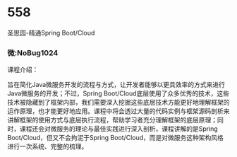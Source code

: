 # 558
圣思园-精通Spring Boot/Cloud
### 微:NoBug1024 


课程介绍：

旨在简化Java微服务开发的流程与方式，让开发者能够以更具效率的方式来进行Java微服务的开发；不过，Spring Boot/Cloud底层使用了众多优秀的技术，这些技术被隐藏到了框架内部，我们需要深入挖掘这些底层技术方能更好地理解框架的运作原理，也才能更好地应用。课程中将会透过大量的代码实例与框架源码剖析来讲解框架的使用方式与底层执行流程，帮助学习者充分理解框架的底层原理；同时，课程还会对微服务的理论与最佳实践进行深入剖析，课程讲解的是Spring Boot/Cloud，但又不会拘泥于Spring Boot/Cloud，而是对微服务这种架构风格进行一次系统、完整的梳理。
